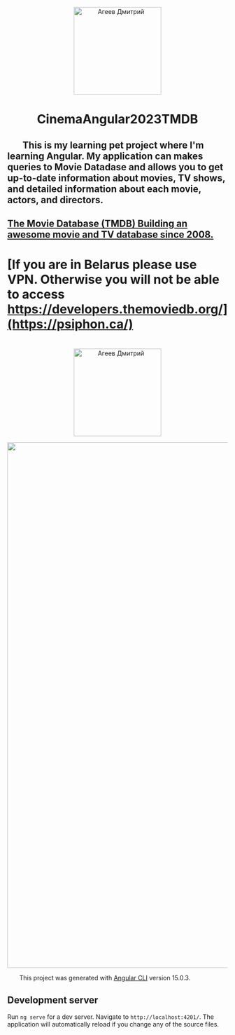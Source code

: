 <p align="center"><img src="https://avatars.githubusercontent.com/u/51228454?v=4" width="200" alt="Агеев Дмитрий"></p>
<h1 align="center">
 CinemaAngular2023TMDB
</h1>

##  &nbsp;&nbsp;&nbsp;&nbsp;&nbsp;&nbsp;  This is my learning pet project where I'm learning Angular. My application can makes queries to Movie Datadase and allows you to get up-to-date information about movies, TV shows, and detailed information about each movie, actors, and directors.
## [The Movie Database (TMDB) Building an awesome movie and TV database since 2008.](https://www.themoviedb.org/)
# [If you are in Belarus please use VPN. Otherwise you will not be able to access https://developers.themoviedb.org/](https://psiphon.ca/)
#

<p align="center"><img src="https://pbs.twimg.com/profile_images/1243623122089041920/gVZIvphd_400x400.jpg" width="200" alt="Агеев Дмитрий"></p>
<p align="center"><img src="https://imag.malavida.com/mvimgbig/download-fs/the-movie-db-25210-1.jpg" width="1200" alt="Агеев Дмитрий"></p>

&nbsp;&nbsp;&nbsp;&nbsp;&nbsp;&nbsp; This project was generated with [Angular CLI](https://github.com/angular/angular-cli) version 15.0.3.

## Development server


Run `ng serve` for a dev server. Navigate to `http://localhost:4201/`. The application will automatically reload if you change any of the source files.


